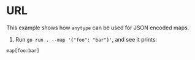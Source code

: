 # URL

This example shows how `anytype` can be used for JSON encoded maps.

1. Run `go run . --map '{"foo": "bar"}'`, and see it prints:
  ```
  map[foo:bar]
  ```

